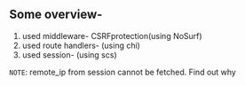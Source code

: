 ## Some overview-

1. used middleware- CSRFprotection(using NoSurf)
2. used route handlers- (using chi)
3. used session- (using scs) 

`NOTE`: remote_ip from session cannot be fetched. Find out why
